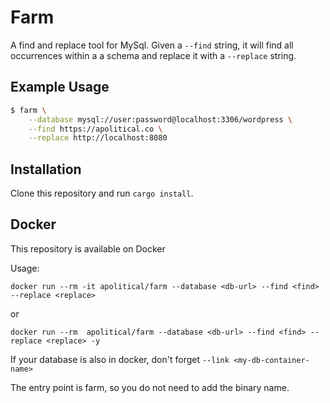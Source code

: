 Farm
====

A find and replace tool for MySql. Given a `--find` string, it will find all occurrences within a
a schema and replace it with a `--replace` string.

Example Usage
-------------

```bash
$ farm \
    --database mysql://user:password@localhost:3306/wordpress \
    --find https://apolitical.co \
    --replace http://localhost:8080
```

Installation
------------

Clone this repository and run `cargo install`.

Docker
------

This repository is available on Docker

Usage:

```
docker run --rm -it apolitical/farm --database <db-url> --find <find> --replace <replace>
```

or

```
docker run --rm  apolitical/farm --database <db-url> --find <find> --replace <replace> -y
```

If your database is also in docker, don't forget `--link <my-db-container-name>`

The entry point is farm, so you do not need to add the binary name.
